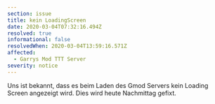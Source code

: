 ```yaml
---
section: issue
title: kein LoadingScreen
date: 2020-03-04T07:32:16.494Z
resolved: true
informational: false
resolvedWhen: 2020-03-04T13:59:16.571Z
affected:
  - Garrys Mod TTT Server
severity: notice
---
```

Uns ist bekannt, dass es beim Laden des Gmod Servers kein Loading Screen angezeigt wird. Dies wird heute Nachmittag gefixt.